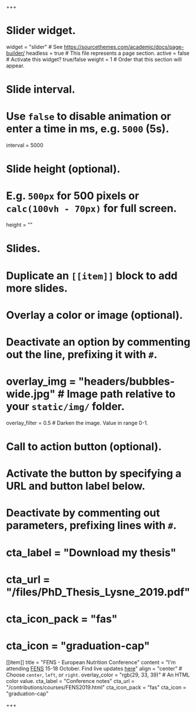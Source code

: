 +++
# Slider widget.
widget = "slider"  # See https://sourcethemes.com/academic/docs/page-builder/
headless = true  # This file represents a page section.
active = false # Activate this widget? true/false
weight = 1 # Order that this section will appear.

# Slide interval.
# Use `false` to disable animation or enter a time in ms, e.g. `5000` (5s).
interval = 5000

# Slide height (optional).
# E.g. `500px` for 500 pixels or `calc(100vh - 70px)` for full screen.
height = ""

# Slides.
# Duplicate an `[[item]]` block to add more slides.

  # Overlay a color or image (optional).
  #   Deactivate an option by commenting out the line, prefixing it with `#`.
  # overlay_img = "headers/bubbles-wide.jpg"  # Image path relative to your `static/img/` folder.
  overlay_filter = 0.5  # Darken the image. Value in range 0-1.

  # Call to action button (optional).
  #   Activate the button by specifying a URL and button label below.
  #   Deactivate by commenting out parameters, prefixing lines with `#`.
  # cta_label = "Download my thesis"
  # cta_url = "/files/PhD_Thesis_Lysne_2019.pdf"
  # cta_icon_pack = "fas"
  # cta_icon = "graduation-cap"

[[item]]
  title = "FENS - European Nutrition Conference"
  content = "I'm attending [FENS](http://www.fens2019.org/) 15-18 October. Find live updates [here](/blog/fens-liveblog/)"
  align = "center"  # Choose `center`, `left`, or `right`.
  overlay_color = "rgb(29, 33, 39)"  # An HTML color value.
  cta_label = "Conference notes"
  cta_url = "/contributions/courses/FENS2019.html"
  cta_icon_pack = "fas"
  cta_icon = "graduation-cap"

+++

